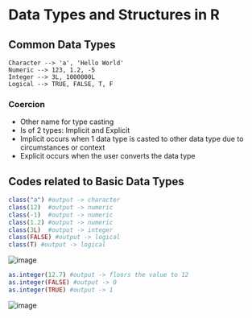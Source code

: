 # Data Types and Structures in R 
## Common Data Types
```
Character --> 'a', 'Hello World'
Numeric --> 123, 1.2, -5
Integer --> 3L, 1000000L
Logical --> TRUE, FALSE, T, F
```

### Coercion
- Other name for type casting
- Is of 2 types: Implicit and Explicit
- Implicit occurs when 1 data type is casted to other data type due to circumstances or context
- Explicit occurs when the user converts the data type

## Codes related to Basic Data Types 

```r
class("a") #output -> character
class(12)  #output -> numeric
class(-1)  #output -> numeric
class(1.2) #output -> numeric
class(3L)  #output -> integer
class(FALSE) #output -> logical
class(T) #output -> logical
```
![image](https://user-images.githubusercontent.com/60386381/122535472-3b396180-d041-11eb-9854-5c1d593a2c10.png)
```r
as.integer(12.7) #output -> floors the value to 12
as.integer(FALSE) #output -> 0
as.integer(TRUE) #output -> 1
```
![image](https://user-images.githubusercontent.com/60386381/122535638-60c66b00-d041-11eb-9243-a2a590fdf643.png)
```
